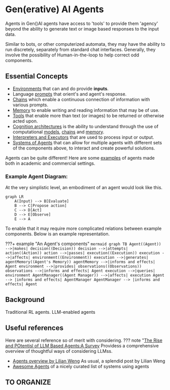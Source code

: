 # Gen(erative) AI Agents
Agents in Gen()AI agents have access to 'tools' to provide them 'agency' beyond the ability to generate text or image based responses to the input data.

Similar to bots, or other computerized automata, they may have the ability to run discretely, separately from standard chat interfaces. Generally, they involve the possibility of Human-in-the-loop to help correct odd components. 

## Essential Concepts

* [Environments](environments.md) that can and do provide **inputs**.
* Language [prompts](../prompting/index.md) that orient's and agent's response.
* [Chains](./chains.md) which enable a continuous connection of information with various prompts.
* [Memory](./memory.md) to enable writing and reading information that may be of use.
* [Tools](./actions_and_tools.md) that enable more than text (or images) to be returned or otherwise acted upon. 
* [Cognition architectures](./cognitive_architecture.md) is the ability to understand through the use of computational [models](../architectures/models/index.md), [chains](chains.md) and [memory](./memory.md). 
* [Interpreters and Executors](./interpreters.md) that are used to process input or output.
* [Systems of Agents](systems.md) that can allow for multiple agents with different sets of the components above, to interact and create powerful solutions.

Agents can be quite different! Here are some [examples](./examples.md) of agents made both in academic and commercial settings. 

### Example Agent Diagram: 
At the very simplistic level, an embodiment of an agent would look like this. 

```mermaid
graph LR
    A(Input) --> B[Evaluate]
    B --> C[Propose action]
    C --> D[Act]
    D --> E[Observe]
    E --> A

```

To enable that it may require more complicated relations between example components. Below is an example representation. 

???+ example "An Agent's components"
    ```mermaid
    graph TB
        Agent((Agent)) -->|makes| decision((Decision))
        decision -->|attempts| action((Action))
        action -->|passes| execution((Execution))
        execution -->|affects| environment((Environment))
        execution -->|generates| agentMemory((Agent's Memory))
        agentMemory -->|informs and effects| Agent
        environment -->|provides| observations((Observations))
        observations -->|informs and effects| Agent
        execution -->|queries| environment
        AgentManager((Agent Manager)) -->|affects| execution
        Agent --> |informs and effects| AgentManager
        AgentManager --> |informs and effects| Agent
    ```



## Background
Traditional RL agents.
LLM-enabled agents


## Useful references

Here are several reference so of merit with considering. 
??? note "[The Rise and POtentisl of LLM Based Agents:A Survey](https://arxiv.org/pdf/2309.07864.pdf) Providess a comprehensive overview of thoughtful ways of considering LLMss. 

- [Agents overview by Lilian Weng](https://lilianweng.github.io/posts/2023-06-23-agent) As usual, a splendid post by Lilian Weng
- [Awesome Agents](https://github.com/e2b-dev/awesome-ai-agents) of a nicely curated list of systems using agents


## TO ORGANIZE